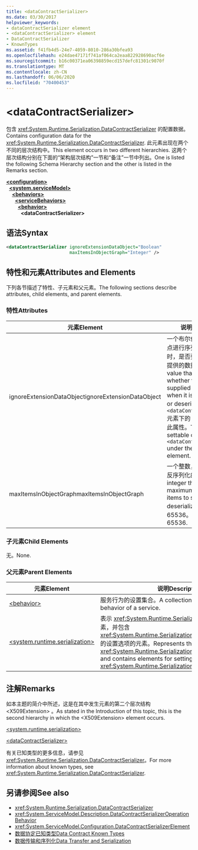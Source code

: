 ```yaml
---
title: <dataContractSerializer>
ms.date: 03/30/2017
helpviewer_keywords:
- dataContractSerializer element
- <dataContractSerializer> element
- DataContractSerializer
- KnownTypes
ms.assetid: f41fb4d5-24e7-4059-8010-286a30bfea93
ms.openlocfilehash: e24dae47171f741af064ca2eaa822928690acf6e
ms.sourcegitcommit: b16c00371ea06398859ecd157defc81301c9070f
ms.translationtype: MT
ms.contentlocale: zh-CN
ms.lasthandoff: 06/06/2020
ms.locfileid: "70400453"
---
```

# \<dataContractSerializer>
<span data-ttu-id="47b9d-101">包含 <xref:System.Runtime.Serialization.DataContractSerializer> 的配置数据。</span><span class="sxs-lookup"><span data-stu-id="47b9d-101">Contains configuration data for the <xref:System.Runtime.Serialization.DataContractSerializer>.</span></span> <span data-ttu-id="47b9d-102">此元素出现在两个不同的层次结构中。</span><span class="sxs-lookup"><span data-stu-id="47b9d-102">This element occurs in two different hierarchies.</span></span> <span data-ttu-id="47b9d-103">这两个层次结构分别在下面的“架构层次结构”一节和“备注”一节中列出。</span><span class="sxs-lookup"><span data-stu-id="47b9d-103">One is listed the following Schema Hierarchy section and the other is listed in the Remarks section.</span></span>  
  
[**\<configuration>**](../configuration-element.md)\
&nbsp;&nbsp;[**\<system.serviceModel>**](system-servicemodel.md)\
&nbsp;&nbsp;&nbsp;&nbsp;[**\<behaviors>**](behaviors.md)\
&nbsp;&nbsp;&nbsp;&nbsp;&nbsp;&nbsp;[**\<serviceBehaviors>**](servicebehaviors.md)\
&nbsp;&nbsp;&nbsp;&nbsp;&nbsp;&nbsp;&nbsp;&nbsp;[**\<behavior>**](behavior-of-servicebehaviors.md)\
&nbsp;&nbsp;&nbsp;&nbsp;&nbsp;&nbsp;&nbsp;&nbsp;&nbsp;&nbsp;**\<dataContractSerializer>**  
  
## <a name="syntax"></a><span data-ttu-id="47b9d-104">语法</span><span class="sxs-lookup"><span data-stu-id="47b9d-104">Syntax</span></span>  
  
```xml  
<dataContractSerializer ignoreExtensionDataObject="Boolean"
                        maxItemsInObjectGraph="Integer" />
```  
  
## <a name="attributes-and-elements"></a><span data-ttu-id="47b9d-105">特性和元素</span><span class="sxs-lookup"><span data-stu-id="47b9d-105">Attributes and Elements</span></span>  
 <span data-ttu-id="47b9d-106">下列各节描述了特性、子元素和父元素。</span><span class="sxs-lookup"><span data-stu-id="47b9d-106">The following sections describe attributes, child elements, and parent elements.</span></span>  
  
### <a name="attributes"></a><span data-ttu-id="47b9d-107">特性</span><span class="sxs-lookup"><span data-stu-id="47b9d-107">Attributes</span></span>  
  
|<span data-ttu-id="47b9d-108">元素</span><span class="sxs-lookup"><span data-stu-id="47b9d-108">Element</span></span>|<span data-ttu-id="47b9d-109">说明</span><span class="sxs-lookup"><span data-stu-id="47b9d-109">Description</span></span>|  
|-------------|-----------------|  
|<span data-ttu-id="47b9d-110">ignoreExtensionDataObject</span><span class="sxs-lookup"><span data-stu-id="47b9d-110">ignoreExtensionDataObject</span></span>|<span data-ttu-id="47b9d-111">一个布尔值，指定在对终结点进行序列化或反序列化时，是否要忽略由该终结点提供的数据。</span><span class="sxs-lookup"><span data-stu-id="47b9d-111">A Boolean value that specifies whether to ignore data supplied by the endpoint when it is being serialized or deserialized.</span></span> <span data-ttu-id="47b9d-112">只可对 `<dataContractSerializer>` 元素下的 `<behavior>` 设置此属性。</span><span class="sxs-lookup"><span data-stu-id="47b9d-112">This attribute is settable only on the `<dataContractSerializer>` under the `<behavior>` element.</span></span>|  
|<span data-ttu-id="47b9d-113">maxItemsInObjectGraph</span><span class="sxs-lookup"><span data-stu-id="47b9d-113">maxItemsInObjectGraph</span></span>|<span data-ttu-id="47b9d-114">一个整数，指定要序列化或反序列化的最大项数。</span><span class="sxs-lookup"><span data-stu-id="47b9d-114">An integer that specifies the maximum number of items to serialize or deserialize.</span></span> <span data-ttu-id="47b9d-115">此属性为 65536。</span><span class="sxs-lookup"><span data-stu-id="47b9d-115">This attribute is 65536.</span></span>|  
  
### <a name="child-elements"></a><span data-ttu-id="47b9d-116">子元素</span><span class="sxs-lookup"><span data-stu-id="47b9d-116">Child Elements</span></span>  
 <span data-ttu-id="47b9d-117">无。</span><span class="sxs-lookup"><span data-stu-id="47b9d-117">None.</span></span>  
  
### <a name="parent-elements"></a><span data-ttu-id="47b9d-118">父元素</span><span class="sxs-lookup"><span data-stu-id="47b9d-118">Parent Elements</span></span>  
  
|<span data-ttu-id="47b9d-119">元素</span><span class="sxs-lookup"><span data-stu-id="47b9d-119">Element</span></span>|<span data-ttu-id="47b9d-120">说明</span><span class="sxs-lookup"><span data-stu-id="47b9d-120">Description</span></span>|  
|-------------|-----------------|  
|[\<behavior>](behavior-of-servicebehaviors.md)|<span data-ttu-id="47b9d-121">服务行为的设置集合。</span><span class="sxs-lookup"><span data-stu-id="47b9d-121">A collection of settings for the behavior of a service.</span></span>|  
|[\<system.runtime.serialization>](system-runtime-serialization.md)|<span data-ttu-id="47b9d-122">表示 <xref:System.Runtime.Serialization> 命名空间节的根元素，并包含 <xref:System.Runtime.Serialization.DataContractSerializer> 的设置选项的元素。</span><span class="sxs-lookup"><span data-stu-id="47b9d-122">Represents the root element for the <xref:System.Runtime.Serialization> namespace section and contains elements for setting options of the <xref:System.Runtime.Serialization.DataContractSerializer>.</span></span>|  
  
## <a name="remarks"></a><span data-ttu-id="47b9d-123">注解</span><span class="sxs-lookup"><span data-stu-id="47b9d-123">Remarks</span></span>  
 <span data-ttu-id="47b9d-124">如本主题的简介中所述，这是在其中发生元素的第二个层次结构 \<X509Extension> 。</span><span class="sxs-lookup"><span data-stu-id="47b9d-124">As stated in the Introduction of this topic, this is the second hierarchy in which the \<X509Extension> element occurs.</span></span>  
  
 [\<system.runtime.serialization>](system-runtime-serialization.md)  
  
 [\<dataContractSerializer>](datacontractserializer-element.md)  
  
 <span data-ttu-id="47b9d-125">有关已知类型的更多信息，请参见 <xref:System.Runtime.Serialization.DataContractSerializer>。</span><span class="sxs-lookup"><span data-stu-id="47b9d-125">For more information about known types, see <xref:System.Runtime.Serialization.DataContractSerializer>.</span></span>  
  
## <a name="see-also"></a><span data-ttu-id="47b9d-126">另请参阅</span><span class="sxs-lookup"><span data-stu-id="47b9d-126">See also</span></span>

- <xref:System.Runtime.Serialization.DataContractSerializer>
- <xref:System.ServiceModel.Description.DataContractSerializerOperationBehavior>
- <xref:System.ServiceModel.Configuration.DataContractSerializerElement>
- [<span data-ttu-id="47b9d-127">数据协定已知类型</span><span class="sxs-lookup"><span data-stu-id="47b9d-127">Data Contract Known Types</span></span>](../../../wcf/feature-details/data-contract-known-types.md)
- [<span data-ttu-id="47b9d-128">数据传输和序列化</span><span class="sxs-lookup"><span data-stu-id="47b9d-128">Data Transfer and Serialization</span></span>](../../../wcf/feature-details/data-transfer-and-serialization.md)
